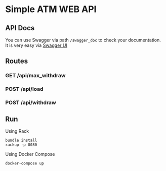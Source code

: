 # Simple ATM WEB API
## API Docs
You can use Swagger via path `/swagger_doc` to check your documentation.
It is very easy via [Swagger UI](https://github.com/swagger-api/swagger-ui)
## Routes

### GET /api/max_withdraw
### POST /api/load
### POST /api/withdraw


## Run
Using Rack
```
bundle install
rackup -p 8080
```

Using Docker Compose
```
docker-compose up
```
